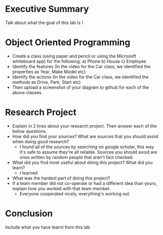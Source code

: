 # Executive Summary
Talk about what the goal of this lab is !

# Object Oriented Programming
* Create a class (using paper and pencil or using the Microsoft whiteboard app) for the following:
a) Phone
b) House
c) Employee
* Identify the features (In the video for the Car class, we identified the properties as Year, Make Model etc)
* Identify the actions (In the video for the Car class, we identified the methods as Drive, Park, Start etc)
* Then upload a screenshot of your diagram to github for each of the above classes.

# Research Project
* Explain in 2 lines about your research project. Then answer each of the below questions.
* How did you find your sources? What are sources that you should avoid when doing good research?
   * I found all of the sources by searching on google scholar, this way it's safe to assume they're all reliable. 
   Sources you should avoid are ones written by random people that aren't fact checked.
* What did you find most useful about doing this project? What did you learn?
  * I learned 
* What was the hardest part of doing this project?
* If a team member did not co-operate or had a different idea than yours, explain how you worked with that team member.
    * Everyone cooperated nicely, everything's working out. 

# Conclusion
Include what you have learnt from this lab
